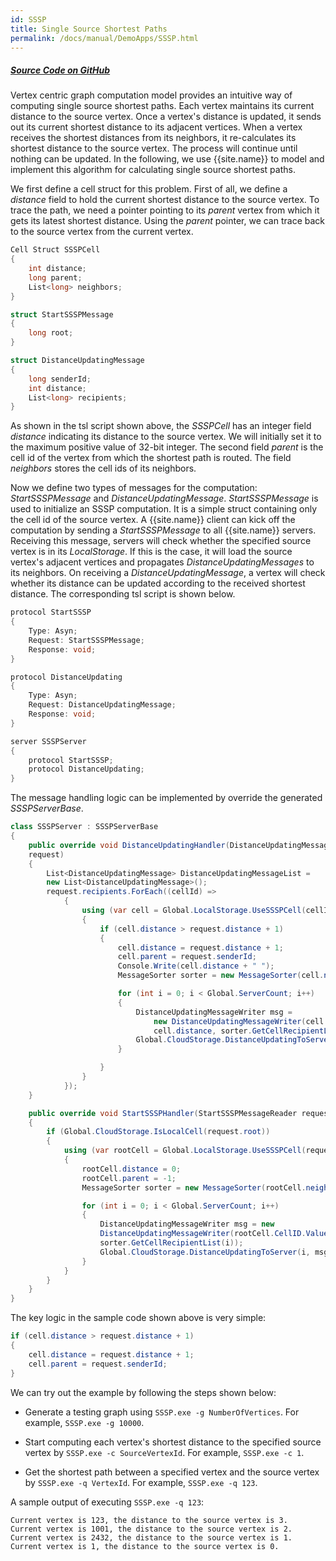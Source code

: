 ```yaml
---
id: SSSP
title: Single Source Shortest Paths
permalink: /docs/manual/DemoApps/SSSP.html
---
```


##### <a href="https://github.com/Microsoft/GraphEngine/tree/master/samples/SSSP" target="_blank">Source Code on GitHub</a>

Vertex centric graph computation model provides an intuitive way of
computing single source shortest paths. Each vertex maintains its
current distance to the source vertex. Once a vertex's distance is
updated, it sends out its current shortest distance to its adjacent
vertices. When a vertex receives the shortest distances from its
neighbors, it re-calculates its shortest distance to the source
vertex. The process will continue until nothing can be updated.  In
the following, we use {{site.name}} to model and implement this
algorithm for calculating single source shortest paths.

We first define a cell struct for this problem. First of all, we
define a _distance_ field to hold the current shortest distance to the
source vertex. To trace the path, we need a pointer pointing to its
_parent_ vertex from which it gets its latest shortest distance. Using
the _parent_ pointer, we can trace back to the source vertex from the
current vertex.

```C#
Cell Struct SSSPCell
{
	int distance;
	long parent;
	List<long> neighbors;
}

struct StartSSSPMessage
{
	long root;
}

struct DistanceUpdatingMessage
{
	long senderId;
	int distance;
	List<long> recipients;
}
```

As shown in the tsl script shown above, the _SSSPCell_ has an integer
field _distance_ indicating its distance to the source vertex. We will
initially set it to the maximum positive value of 32-bit integer. The
second field _parent_ is the cell id of the vertex from which the
shortest path is routed. The field _neighbors_ stores the cell ids of
its neighbors.

Now we define two types of messages for the computation:
_StartSSSPMessage_ and _DistanceUpdatingMessage_. _StartSSSPMessage_
is used to initialize an SSSP computation.  It is a simple struct
containing only the cell id of the source vertex. A {{site.name}}
client can kick off the computation by sending a _StartSSSPMessage_ to
all {{site.name}} servers. Receiving this message, servers will check
whether the specified source vertex is in its _LocalStorage_. If this
is the case, it will load the source vertex's adjacent vertices and
propagates _DistanceUpdatingMessages_ to its neighbors. On receiving a
_DistanceUpdatingMessage_, a vertex will check whether its distance
can be updated according to the received shortest distance. The
corresponding tsl script is shown below.

```C#
protocol StartSSSP
{
	Type: Asyn;
	Request: StartSSSPMessage;
	Response: void;
}

protocol DistanceUpdating
{
	Type: Asyn;
	Request: DistanceUpdatingMessage;
	Response: void;
}

server SSSPServer
{
	protocol StartSSSP;
	protocol DistanceUpdating;
}
```

The message handling logic can be implemented by override the
generated _SSSPServerBase_.

```C#
class SSSPServer : SSSPServerBase
{
    public override void DistanceUpdatingHandler(DistanceUpdatingMessageReader 
	request)
    {
        List<DistanceUpdatingMessage> DistanceUpdatingMessageList = 
		new List<DistanceUpdatingMessage>();
        request.recipients.ForEach((cellId) =>
            {
                using (var cell = Global.LocalStorage.UseSSSPCell(cellId))
                {
                    if (cell.distance > request.distance + 1)
                    {
                        cell.distance = request.distance + 1;
                        cell.parent = request.senderId;
                        Console.Write(cell.distance + " ");
                        MessageSorter sorter = new MessageSorter(cell.neighbors);

                        for (int i = 0; i < Global.ServerCount; i++)
                        {
                            DistanceUpdatingMessageWriter msg = 
                                new DistanceUpdatingMessageWriter(cell.CellID.Value, 
                                cell.distance, sorter.GetCellRecipientList(i));
                            Global.CloudStorage.DistanceUpdatingToServer(i, msg);
                        }

                    }
                }
            });
    }

    public override void StartSSSPHandler(StartSSSPMessageReader request)
    {
        if (Global.CloudStorage.IsLocalCell(request.root))
        {
            using (var rootCell = Global.LocalStorage.UseSSSPCell(request.root))
            {
                rootCell.distance = 0;
                rootCell.parent = -1;
                MessageSorter sorter = new MessageSorter(rootCell.neighbors);

                for (int i = 0; i < Global.ServerCount; i++)
                {
                    DistanceUpdatingMessageWriter msg = new 
					DistanceUpdatingMessageWriter(rootCell.CellID.Value, 0,
					sorter.GetCellRecipientList(i));
                    Global.CloudStorage.DistanceUpdatingToServer(i, msg);
                }
            }
        }
    }
}
```

The key logic in the sample code shown above is very simple:

```C#
if (cell.distance > request.distance + 1)
{
    cell.distance = request.distance + 1;
    cell.parent = request.senderId;
}
```

We can try out the example by following the steps shown below:

* Generate a testing graph using `SSSP.exe -g NumberOfVertices`. For
  example, `SSSP.exe -g 10000`.

* Start computing each vertex's shortest distance to the specified
  source vertex by `SSSP.exe -c SourceVertexId`. For example,
  `SSSP.exe -c 1`.

* Get the shortest path between a specified vertex and the source
  vertex by `SSSP.exe -q VertexId`. For example, `SSSP.exe -q 123`.

A sample output of executing `SSSP.exe -q 123`:

```
Current vertex is 123, the distance to the source vertex is 3.
Current vertex is 1001, the distance to the source vertex is 2.
Current vertex is 2432, the distance to the source vertex is 1.
Current vertex is 1, the distance to the source vertex is 0.
```
